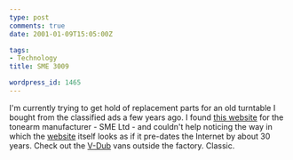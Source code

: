```yaml
---
type: post
comments: true
date: 2001-01-09T15:05:00Z

tags:
- Technology
title: SME 3009

wordpress_id: 1465
---
```


I'm currently trying to get hold of replacement parts for an old turntable I bought from the classified ads a few years ago. I found [this website](http://www.sme.ltd.uk) for the tonearm manufacturer - SME Ltd - and couldn't help noticing the way in which the [website](http://www.sme.ltd.uk) itself looks as if it pre-dates the Internet by about 30 years. Check out the [V-Dub](http://www.v-dub.co.uk/index1.htm) vans outside the factory. Classic.
